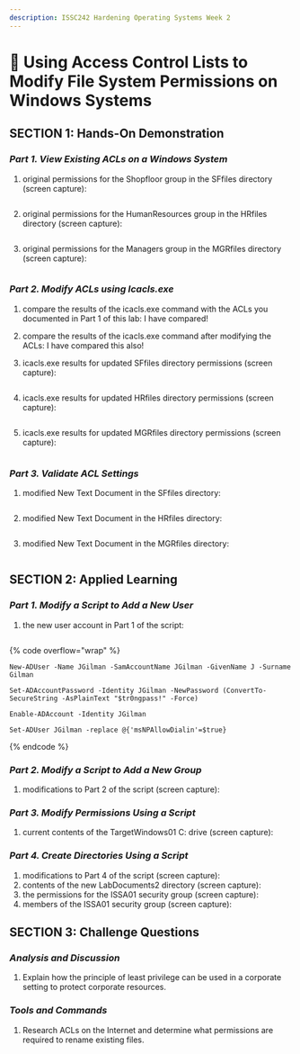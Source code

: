 ```yaml
---
description: ISSC242 Hardening Operating Systems Week 2
---
```


# 🧠 Using Access Control Lists to Modify File System Permissions on Windows Systems

## **SECTION 1: Hands-On Demonstration**

### _**Part 1. View Existing ACLs on a Windows System**_

1.  original permissions for the Shopfloor group in the SFfiles directory (screen capture):



    <figure><img src=".gitbook/assets/image (6).png" alt=""><figcaption></figcaption></figure>
2.  original permissions for the HumanResources group in the HRfiles directory (screen capture):



    <figure><img src=".gitbook/assets/image (2).png" alt=""><figcaption></figcaption></figure>
3.  original permissions for the Managers group in the MGRfiles directory (screen capture):



    <figure><img src=".gitbook/assets/image (4).png" alt=""><figcaption></figcaption></figure>

### _**Part 2. Modify ACLs using Icacls.exe**_

1. compare the results of the icacls.exe command with the ACLs you documented in Part 1 of this lab: I have compared!
2. compare the results of the icacls.exe command after modifying the ACLs: I have compared this also!
3.  icacls.exe results for updated SFfiles directory permissions (screen capture):



    <figure><img src=".gitbook/assets/image (3).png" alt=""><figcaption></figcaption></figure>
4.  icacls.exe results for updated HRfiles directory permissions (screen capture):



    <figure><img src=".gitbook/assets/image (1).png" alt=""><figcaption></figcaption></figure>
5.  icacls.exe results for updated MGRfiles directory permissions (screen capture):



    <figure><img src=".gitbook/assets/image (7).png" alt=""><figcaption></figcaption></figure>

### _**Part 3. Validate ACL Settings**_

1.  modified New Text Document in the SFfiles directory:



    <figure><img src=".gitbook/assets/image (15).png" alt=""><figcaption></figcaption></figure>
2.  modified New Text Document in the HRfiles directory:



    <figure><img src=".gitbook/assets/image (14).png" alt=""><figcaption></figcaption></figure>
3.  modified New Text Document in the MGRfiles directory:



    <figure><img src=".gitbook/assets/image (12).png" alt=""><figcaption></figcaption></figure>

## **SECTION 2: Applied Learning**

### _**Part 1. Modify a Script to Add a New User**_

1.  the new user account in Part 1 of the script:



    <figure><img src=".gitbook/assets/image.png" alt=""><figcaption></figcaption></figure>

{% code overflow="wrap" %}
```
New-ADUser -Name JGilman -SamAccountName JGilman -GivenName J -Surname Gilman

Set-ADAccountPassword -Identity JGilman -NewPassword (ConvertTo-SecureString -AsPlainText "$tr0ngpass!" -Force)

Enable-ADAccount -Identity JGilman

Set-ADUser JGilman -replace @{'msNPAllowDialin'=$true}
```
{% endcode %}

### _**Part 2. Modify a Script to Add a New Group**_

1. modifications to Part 2 of the script (screen capture):

### _**Part 3. Modify Permissions Using a Script**_

1. current contents of the TargetWindows01 C: drive (screen capture):

### _**Part 4. Create Directories Using a Script**_

1. modifications to Part 4 of the script (screen capture):
2. contents of the new LabDocuments2 directory (screen capture):
3. the permissions for the ISSA01 security group (screen capture):
4. members of the ISSA01 security group (screen capture):

## **SECTION 3: Challenge Questions**

### _**Analysis and Discussion**_

1. Explain how the principle of least privilege can be used in a corporate setting to protect corporate resources.

### _**Tools and Commands**_

1. Research ACLs on the Internet and determine what permissions are required to rename existing files.
